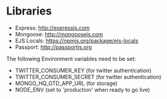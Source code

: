 # Libraries #
* Express: http://expressjs.com
* Mongoose: http://mongoosejs.com
* EJS Locals: https://npmjs.org/package/ejs-locals
* Passport: http://passportjs.org

The following Environment variables need to be set:
* TWITTER_CONSUMER_KEY (for twitter authentication)
* TWITTER_CONSUMER_SECRET (for twitter authentication)
* MONGO_HQ_GTD_APP_URL (for storage)
* NODE_ENV (set to 'production' when ready to go live)
